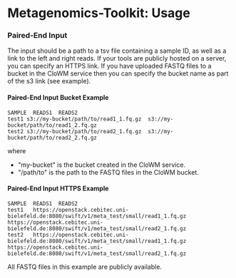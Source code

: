 # Metagenomics-Toolkit: Usage

### Paired-End Input
The input should be a path to a tsv file containing a sample ID, as well as a link to the left and right reads. If your tools are publicly hosted 
on a server, you can specify an HTTPS link. If you have uploaded FASTQ files to a bucket in the CloWM service then you can specify the 
bucket name as part of the s3 link (see example).

#### Paired-End Input Bucket Example
```
SAMPLE  READS1  READS2
test1 s3://my-bucket/path/to/read1_1.fq.gz  s3://my-bucket/path/to/read1_2.fq.gz
test2 s3://my-bucket/path/to/read2_1.fq.gz  s3://my-bucket/path/to/read2_2.fq.gz
```

where 
  * "my-bucket" is the bucket created in the CloWM service.
  * "/path/to" is the path to the FASTQ files in the CloWM bucket.

#### Paired-End Input HTTPS Example

```
SAMPLE  READS1  READS2
test1   https://openstack.cebitec.uni-bielefeld.de:8080/swift/v1/meta_test/small/read1_1.fq.gz  https://openstack.cebitec.uni-bielefeld.de:8080/swift/v1/meta_test/small/read2_1.fq.gz
test2   https://openstack.cebitec.uni-bielefeld.de:8080/swift/v1/meta_test/small/read1_1.fq.gz  https://openstack.cebitec.uni-bielefeld.de:8080/swift/v1/meta_test/small/read2_1.fq.gz
```

All FASTQ files in this example are publicly available.
